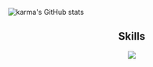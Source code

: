 ![karma's GitHub stats](https://github-readme-stats.vercel.app/api?username=karma8022&show_icons=true&theme=tokyonight)
<h2 align="center">Skills </h2>
<p align="center">
  <a href="https://skillicons.dev">
    <img src="https://skillicons.dev/icons?i=python,golang,vscode,androidstudio,c,cs,cpp,js,css,html" />
  </a>
</p>

